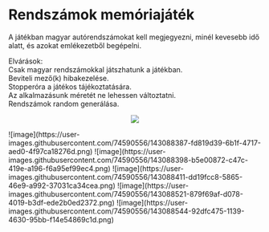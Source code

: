 # Rendszámok memóriajáték
A játékban magyar autórendszámokat kell megjegyezni, minél kevesebb idő alatt, és azokat emlékezetből begépelni.

Elvárások:<br />
Csak magyar rendszámokkal játszhatunk a játékban.<br />
Beviteli mező(k) hibakezelése.<br />
Stopperóra a játékos tájékoztatására.<br />
Az alkalmazásunk méretét ne lehessen változtatni.<br />
Rendszámok random generálása.<br />
<p align="center"> <img ![image] src="https://user-images.githubusercontent.com/74590556/143088365-715a8394-e7a1-4736-9ae9-30bae50ba0cd.png"> </p>
![image](https://user-images.githubusercontent.com/74590556/143088387-fd819d39-6b1f-4717-aed0-4f97ca18276d.png)
![image](https://user-images.githubusercontent.com/74590556/143088398-b5e00872-c47c-419e-a196-f6a95ef99ec4.png)
![image](https://user-images.githubusercontent.com/74590556/143088411-dd19fcc8-5865-46e9-a992-37031ca34cea.png)
![image](https://user-images.githubusercontent.com/74590556/143088521-879f69af-d078-4019-b3df-ede2b0ed2372.png)
![image](https://user-images.githubusercontent.com/74590556/143088544-92dfc475-1139-4630-95bb-f14e54869c1d.png)
